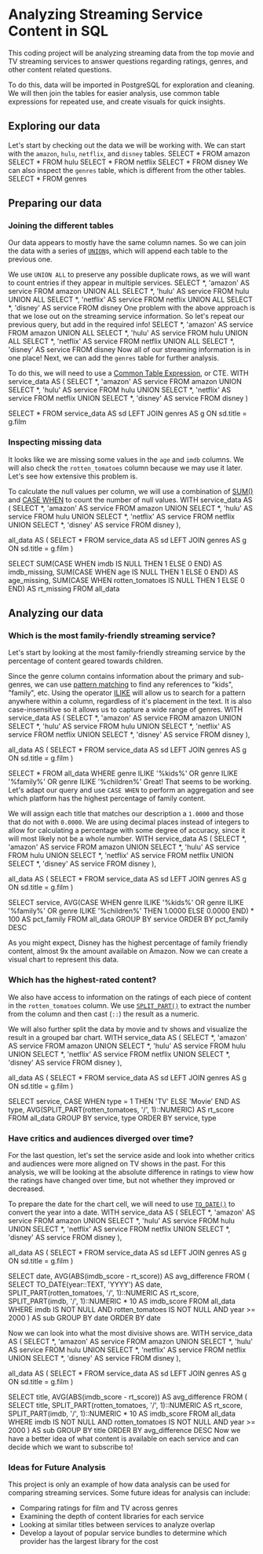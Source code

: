 # Analyzing Streaming Service Content in SQL

This coding project will be analyzing streaming data from the top movie and TV streaming services to answer questions regarding ratings, genres, and other content related questions.

To do this, data will be imported in PostgreSQL for exploration and cleaning. We will then join the tables for easier analysis, use common table expressions for repeated use, and create visuals for quick insights.

## Exploring our data
Let's start by checking out the data we will be working with. We can start with the `amazon`, `hulu`, `netflix`, and `disney` tables.
SELECT *
FROM amazon
SELECT *
FROM hulu
SELECT *
FROM netflix
SELECT *
FROM disney
We can also inspect the `genres` table, which is different from the other tables.
SELECT *
FROM genres

## Preparing our data
### Joining the different tables
Our data appears to mostly have the same column names. So we can join the data with a series of [`UNION`](https://www.postgresql.org/docs/14/queries-union.html)s, which will append each table to the previous one.

We use `UNION ALL` to preserve any possible duplicate rows, as we will want to count entries if they appear in multiple services.
SELECT *, 'amazon' AS service
FROM amazon
UNION ALL
SELECT *, 'hulu' AS service
FROM hulu
UNION ALL
SELECT *, 'netflix' AS service
FROM netflix
UNION ALL
SELECT *, 'disney' AS service
FROM disney
One problem with the above approach is that we lose out on the streaming service information. So let's repeat our previous query, but add in the required info!
SELECT *, 'amazon' AS service
FROM amazon
UNION ALL
SELECT *, 'hulu' AS service
FROM hulu
UNION ALL
SELECT *, 'netflix' AS service
FROM netflix
UNION ALL
SELECT *, 'disney' AS service
FROM disney
Now all of our streaming information is in one place! Next, we can add the `genres` table for further analysis.

To do this, we will need to use a [Common Table Expression](https://www.postgresql.org/docs/current/queries-with.html), or CTE.
WITH service_data AS (
	SELECT *, 'amazon' AS service
FROM amazon
UNION
SELECT *, 'hulu' AS service
FROM hulu
UNION
SELECT *, 'netflix' AS service
FROM netflix
UNION
SELECT *, 'disney' AS service
FROM disney
)

SELECT *
FROM service_data AS sd
LEFT JOIN genres AS g
	ON sd.title = g.film

### Inspecting missing data
It looks like we are missing some values in the `age` and `imdb` columns. We will also check the `rotten_tomatoes` column because we may use it later. Let's see how extensive this problem is.

To calculate the null values per column, we will use a combination of [SUM()](https://www.postgresql.org/docs/8.2/functions-aggregate.html) and [CASE WHEN](https://www.postgresql.org/docs/current/functions-conditional.html) to count the number of null values.
WITH service_data AS (
	SELECT *, 'amazon' AS service
	FROM amazon
	UNION
	SELECT *, 'hulu' AS service
	FROM hulu
	UNION
	SELECT *, 'netflix' AS service
	FROM netflix
	UNION
	SELECT *, 'disney' AS service
	FROM disney
),

all_data AS (
	SELECT *
	FROM service_data AS sd
	LEFT JOIN genres AS g
		ON sd.title = g.film
)

SELECT
	SUM(CASE WHEN imdb IS NULL THEN 1 ELSE 0 END) AS imdb_missing,
	SUM(CASE WHEN age IS NULL THEN 1 ELSE 0 END) AS age_missing,
	SUM(CASE WHEN rotten_tomatoes IS NULL THEN 1 ELSE 0 END) AS rt_missing
FROM all_data

## Analyzing our data
### Which is the most family-friendly streaming service?
Let's start by looking at the most family-friendly streaming service by the percentage of content geared towards children.

Since the genre column contains information about the primary and sub-genres, we can use [pattern matching](https://www.postgresql.org/docs/current/functions-matching.html) to find any references to "kids", "family", etc. Using the operator [ILIKE](https://www.postgresql.org/docs/18/functions-matching.html#FUNCTIONS-LIKE) will allow us to search for a pattern anywhere within a column, regardless of it's placement in the text. It is also case-insensitive so it allows us to capture a wide range of genres.
WITH service_data AS (
	SELECT *, 'amazon' AS service
	FROM amazon
	UNION
	SELECT *, 'hulu' AS service
	FROM hulu
	UNION
	SELECT *, 'netflix' AS service
	FROM netflix
	UNION
	SELECT *, 'disney' AS service
	FROM disney
),

all_data AS (
	SELECT *
	FROM service_data AS sd
	LEFT JOIN genres AS g
		ON sd.title = g.film
)

SELECT *
FROM all_data
WHERE genre ILIKE '%kids%'
	OR genre ILIKE '%family%'
	OR genre ILIKE '%children%'
Great! That seems to be working. Let's adapt our query and use `CASE WHEN` to perform an aggregation and see which platform has the highest percentage of family content.

We will assign each title that matches our description a `1.0000` and those that do not with `0.0000`. We are using decimal places instead of integers to allow for calculating a percentage with some degree of accuracy, since it will most likely not be a whole number.
WITH service_data AS (
	SELECT *, 'amazon' AS service
	FROM amazon
	UNION
	SELECT *, 'hulu' AS service
	FROM hulu
	UNION
	SELECT *, 'netflix' AS service
	FROM netflix
	UNION
	SELECT *, 'disney' AS service
	FROM disney
),

all_data AS (
	SELECT *
	FROM service_data AS sd
	LEFT JOIN genres AS g
		ON sd.title = g.film
)

SELECT
	service,
	AVG(CASE WHEN genre ILIKE '%kids%'
		OR genre ILIKE '%family%'
		OR genre ILIKE '%children%' THEN 1.0000 ELSE 0.0000 END) * 100 AS pct_family
FROM all_data
GROUP BY service
ORDER BY pct_family DESC

As you might expect, Disney has the highest percentage of family friendly content, almost 9x the amount available on Amazon. Now we can create a visual chart to represent this data.

### Which has the highest-rated content?
We also have access to information on the ratings of each piece of content in the `rotten_tomatoes` column. We use [`SPLIT_PART()`](https://www.postgresql.org/docs/9.1/functions-string.html) to extract the number from the column and then cast (`::`) the result as a numeric.

We will also further split the data by movie and tv shows and visualize the result in a grouped bar chart.
WITH service_data AS (
	SELECT *, 'amazon' AS service
	FROM amazon
	UNION
	SELECT *, 'hulu' AS service
	FROM hulu
	UNION
	SELECT *, 'netflix' AS service
	FROM netflix
	UNION
	SELECT *, 'disney' AS service
	FROM disney
),

all_data AS (
	SELECT *
	FROM service_data AS sd
	LEFT JOIN genres AS g
		ON sd.title = g.film
)

SELECT
	service,
	CASE WHEN type = 1 THEN 'TV' ELSE 'Movie' END AS type,
	AVG(SPLIT_PART(rotten_tomatoes, '/', 1)::NUMERIC) AS rt_score
FROM all_data
GROUP BY service, type
ORDER BY service, type

### Have critics and audiences diverged over time?
For the last question, let's set the service aside and look into whether critics and audiences were more aligned on TV shows in the past. For this analysis, we will be looking at the absolute difference in ratings to view how the ratings have changed over time, but not whether they improved or decreased.

To prepare the date for the chart cell, we will need to use [`TO_DATE()`](https://www.postgresql.org/docs/current/functions-formatting.html) to convert the year into a date.
WITH service_data AS (
	SELECT *, 'amazon' AS service
	FROM amazon
	UNION
	SELECT *, 'hulu' AS service
	FROM hulu
	UNION
	SELECT *, 'netflix' AS service
	FROM netflix
	UNION
	SELECT *, 'disney' AS service
	FROM disney
),

all_data AS (
	SELECT *
	FROM service_data AS sd
	LEFT JOIN genres AS g
		ON sd.title = g.film
)

SELECT
	date,
	AVG(ABS(imdb_score - rt_score)) AS avg_difference
FROM (
	SELECT
		TO_DATE(year::TEXT, 'YYYY') AS date,
		SPLIT_PART(rotten_tomatoes, '/', 1)::NUMERIC AS rt_score,
		SPLIT_PART(imdb, '/', 1)::NUMERIC * 10 AS imdb_score
	FROM all_data
	WHERE imdb IS NOT NULL
		AND rotten_tomatoes IS NOT NULL
		AND year >= 2000
	) AS sub
GROUP BY date
ORDER BY date

Now we can look into what the most divisive shows are.
WITH service_data AS (
	SELECT *, 'amazon' AS service
	FROM amazon
	UNION
	SELECT *, 'hulu' AS service
	FROM hulu
	UNION
	SELECT *, 'netflix' AS service
	FROM netflix
	UNION
	SELECT *, 'disney' AS service
	FROM disney
),

all_data AS (
	SELECT *
	FROM service_data AS sd
	LEFT JOIN genres AS g
		ON sd.title = g.film
)

SELECT
	title,
	AVG(ABS(imdb_score - rt_score)) AS avg_difference
FROM (
	SELECT
		title,
		SPLIT_PART(rotten_tomatoes, '/', 1)::NUMERIC AS rt_score,
		SPLIT_PART(imdb, '/', 1)::NUMERIC * 10 AS imdb_score
	FROM all_data
	WHERE imdb IS NOT NULL
		AND rotten_tomatoes IS NOT NULL
		AND year >= 2000
	) AS sub
GROUP BY title
ORDER BY avg_difference DESC
Now we have a better idea of what content is available on each service and can decide which we want to subscribe to!

### Ideas for Future Analysis

This project is only an example of how data analysis can be used for comparing streaming services. Some future ideas for analysis can include:

- Comparing ratings for film and TV across genres
- Examining the depth of content libraries for each service
- Looking at similar titles between services to analyze overlap
- Develop a layout of popular service bundles to determine which provider has the largest library for the cost
